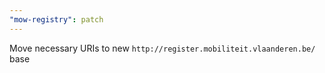 ```yaml
---
"mow-registry": patch
---
```


Move necessary URIs to new `http://register.mobiliteit.vlaanderen.be/` base
